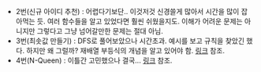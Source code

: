 - 2번(신규 아이디 추천) : 어렵다기보단.. 이것저것 신경쓸게 많아서 시간을 많이 잡아먹는 듯. 여러 함수들을 알고 있었다면 훨씬 쉬웠을지도. 이해가 어려운 문제는 아니지만 그렇다고 그냥 넘어갈만한 문제는 절대 아님.
- 3번(최솟값 만들기) : DFS로 풀어보았으나 시간초과. 예시를 보고 규칙을 찾았긴 했다. 하지만 왜 그럴까? 재배열 부등식의 개념을 알고 있어야 함. [링크](https://junsoopooh.github.io/study/algorithm240101/) 참조.
- 4번(N-Queen) : 이틀간 고민했으나 결국... [링크](https://junsoopooh.github.io/study/algorithm240102/) 참조.
